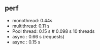 ## perf
- monothread: 0.44s
- multithread: 0.11 s
- Pool thread: 0.15 s # 0.098 s 10 threads
- async : 0.66 s (requests)
- async : 0.15 s